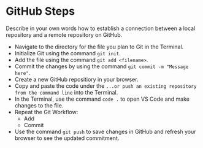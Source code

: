 # GitHub Steps

Describe in your own words how to establish a connection between a local repository and a remote repository on GitHub.
- Navigate to the directory for the file you plan to Git in the Terminal.
- Initialize Git using the command `git init`.
- Add the file using the command `git add <filename>`.
- Commit the changes by using the command `git commit -m "Message here"`.
- Create a new GitHub repositiory in your browser. 
- Copy and paste the code under the `...or push an existing repository from the command line` into the Terminal. 
- In the Terminal, use the command `code .` to open VS Code and make changes to the file. 
- Repeat the Git Workflow:
    - Add 
    - Commit
- Use the command `git push` to save changes in GitHub and refresh your browser to see the updated commitment. 